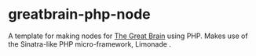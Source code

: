 greatbrain-php-node
=========

A template for making nodes for [The Great Brain](http://greatbrain.heroku.com/) using PHP.
Makes use of the Sinatra-like PHP micro-framework, Limonade .